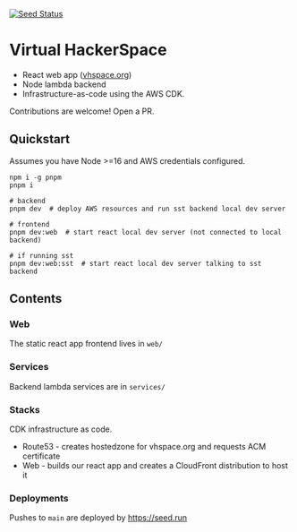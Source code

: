 [![Seed Status](https://api.seed.run/vhs/vhspace-org/stages/prod/build_badge)](https://console.seed.run/vhs/vhspace-org)

# Virtual HackerSpace

- React web app ([vhspace.org](https://vhspace.org))
- Node lambda backend
- Infrastructure-as-code using the AWS CDK.

Contributions are welcome! Open a PR.

## Quickstart

Assumes you have Node >=16 and AWS credentials configured.

```shell
npm i -g pnpm
pnpm i

# backend
pnpm dev  # deploy AWS resources and run sst backend local dev server

# frontend
pnpm dev:web  # start react local dev server (not connected to local backend)

# if running sst
pnpm dev:web:sst  # start react local dev server talking to sst backend
```

## Contents

### Web

The static react app frontend lives in `web/`

### Services

Backend lambda services are in `services/`

### Stacks

CDK infrastructure as code.

- Route53 - creates hostedzone for vhspace.org and requests ACM certificate
- Web - builds our react app and creates a CloudFront distribution to host it

### Deployments

Pushes to `main` are deployed by <https://seed.run>

